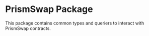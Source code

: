 # PrismSwap Package

This package contains common types and queriers to interact with PrismSwap contracts.